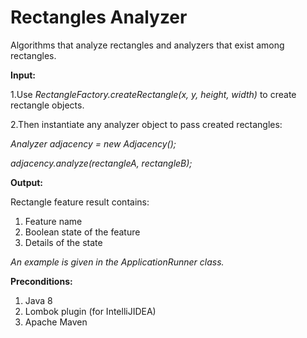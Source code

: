 # Rectangles Analyzer
Algorithms that analyze rectangles and analyzers that exist among rectangles.

**Input:**

1.Use _RectangleFactory.createRectangle(x, y, height, width)_ to create rectangle objects.

2.Then instantiate any analyzer object to pass created rectangles:

 _Analyzer adjacency = new Adjacency();_
 
_adjacency.analyze(rectangleA, rectangleB);_

**Output:**

Rectangle feature result contains:
1. Feature name
2. Boolean state of the feature
3. Details of the state

_An example is given in the ApplicationRunner class._

**Preconditions:**
1. Java 8
2. Lombok plugin (for IntelliJIDEA)
3. Apache Maven
